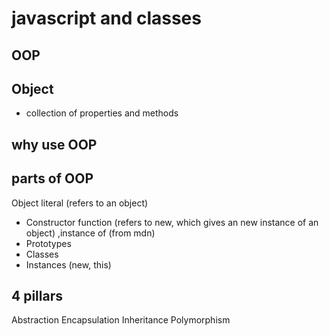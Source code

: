 # javascript and classes

## OOP

## Object
- collection of properties and methods

## why use OOP

## parts of OOP
Object literal (refers to an object)

- Constructor function (refers to new, which gives an new instance of an object) ,instance of (from mdn)
- Prototypes
- Classes
- Instances (new, this)


## 4 pillars
Abstraction
Encapsulation
Inheritance
Polymorphism
